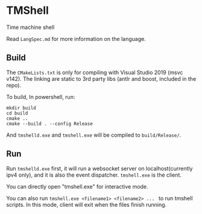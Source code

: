 # TMShell
Time machine shell

Read `LangSpec.md` for more information on the language.

## Build
The `CMakeLists.txt` is only for compiling with Visual Studio 2019 (msvc v142). The linking are static to 3rd party libs (antlr and boost, included in the repo).

To build, In powershell, run:
```shell
mkdir build
cd build
cmake ..
cmake --build . --config Release
```
And `tmshelld.exe` and `tmshell.exe` will be compiled to `build/Release/`. 

## Run
Run `tmshelld.exe` first, it will run a websocket server on localhost(currently ipv4 only), and it is also the event dispatcher.
`tmshell.exe` is the client. 

You can directly open "tmshell.exe" for interactive mode. 

You can also run `tmshell.exe <filename1> <filename2> ... ` to run tmshell scripts. In this mode, client will exit when the files finish running.


